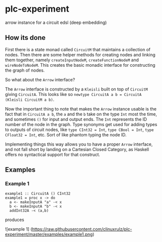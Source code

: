 # plc-experiment
arrow instance for a circuit edsl (deep embedding)

## How its done
First there is a state monad called ```CircuitM``` that maintains a collection of nodes.
Then there are some helper methods for creating nodes and linking them together, namely
```createInputNodeM```, ```createFunctionNodeM``` and ```wireNodeToNodeM```. This creates
the basic monadic interface for constructing the graph of nodes.

So what about the ```Arrow``` interface?

The ```Arrow``` interface is constructed by a ```Kleisli``` built on top of ```CircuitM``` giving ```CircuitA```.
This looks like so ```newtype CircuitA a b = CircuitA (Kleisli CircuitM a b)```.

Now the important thing to note that makes the ```Arrow``` instance usable is the fact that in ```CircuitA a b```,
the ```a``` and the ```b``` take on the type ```Int``` most the time, and sometimes ```()``` for input and output ends.
The ```Int``` represents the ID number of the node in the graph. Type synonyms get used for adding types to outputs of
circuit nodes, like ```type CInt32 = Int```, ```type CBool = Int```, ```type CFloat32 = Int```, etc. Sort of like phantom
typing the node ID.

Implementing things this way allows you to have a proper ```Arrow``` interface, and not fall short by landing on a
Cartesian Closed Category, as Haskell offers no syntactical support for that construct.

## Examples

### Example 1
    example1 :: CircuitA () CInt32
    example1 = proc x -> do
      a <- makeInputA "a" -< x
      b <- makeInputA "b" -< x
      addInt32A -< (a,b)

produces

![example 1]
(https://raw.githubusercontent.com/clinuxrulz/plc-experiment/master/examples/example1.png)
